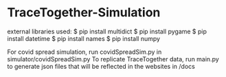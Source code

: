 # TraceTogether-Simulation

external libraries used:
$ pip install multidict
$ pip install pygame
$ pip install datetime
$ pip install names
$ pip install numpy

For covid spread simulation, run covidSpreadSim.py in simulator/covidSpreadSim.py
To replicate TraceTogether data, run main.py to generate json files that will be reflected in the websites in /docs
